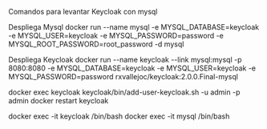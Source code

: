 Comandos para levantar Keycloak con mysql 

Despliega Mysql
docker run --name mysql -e MYSQL_DATABASE=keycloak -e MYSQL_USER=keycloak -e MYSQL_PASSWORD=password -e MYSQL_ROOT_PASSWORD=root_password -d mysql

Despliega Keycloak
docker run --name keycloak --link mysql:mysql -p 8080:8080 -e MYSQL_DATABASE=keycloak -e MYSQL_USER=keycloak -e MYSQL_PASSWORD=password rxvallejoc/keycloak:2.0.0.Final-mysql

docker exec keycloak keycloak/bin/add-user-keycloak.sh -u admin -p admin
docker restart keycloak

docker exec -it keycloak /bin/bash
docker exec -it mysql /bin/bash


